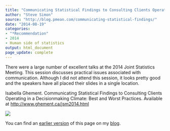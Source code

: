 ```yaml
---
title: "Communicating Statistical Findings to Consulting Clients Operating in a Decisionmaking Climate: Best and Worst Practices"
author: "Steve Simon"
source: "http://blog.pmean.com/communicating-statistical-findings/"
date: "2014-08-19"
categories:
- "*Recommendation"
- 2014
- Human side of statistics
output: html_document
page_update: complete
---
```


There were a large number of excellent talks at the 2014 Joint
Statistics Meeting. This session discusses practical issues associated
with communication. Although I did not attend this session, it looks
pretty good and the speakers have all placed their slides in a single
location.

<!---More--->

Isabella Ghement. Communicating Statistical Findings to Consulting
Clients Operating in a Decisionmaking Climate: Best and Worst Practices.
Available at <http://www.ghement.ca/jsm2014.html>

![](http://www.pmean.com/new-images/14/communicating-statistical-findings01.png)

You can find an [earlier version][sim1] of this page on my [blog][sim2].

[sim1]: http://blog.pmean.com/communicating-statistical-findings/
[sim2]: http://blog.pmean.com